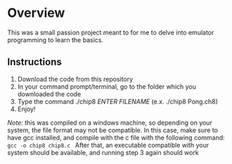 # Overview

This was a small passion project meant to for me to delve into emulator programming to learn the basics.

## Instructions

1. Download the code from this repository
2. In your command prompt/terminal, go to the folder which you downloaded the code
3. Type the command ./chip8 *ENTER FILENAME* (e.x. ./chip8 Pong.ch8)
4. Enjoy!

*Note:* this was compiled on a windows machine, so depending on your system, the file format may not be compatible.
In this case, make sure to have gcc installed, and compile with the c file with the following command:
``gcc -o chip8 chip8.c ``
After that, an executable compatible with your system should be available, and running step 3 again should work
